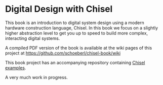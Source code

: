 # Digital Design with Chisel

This book is an introduction to digital system design using a modern hardware
construction language, Chisel.
In this book we focus on a slightly higher abstraction level to get you up to
speed to build more complex, interacting digital systems.

A compiled PDF version of the book is available at the wiki pages of this project
at https://github.com/schoeberl/chisel-book/wiki

This book project has an accompanying repository containing
[Chisel examples](https://github.com/schoeberl/chisel-examples).

A very much work in progress.
